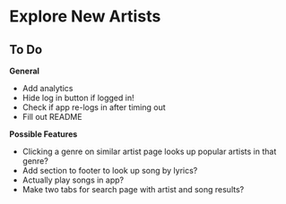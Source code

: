 # Explore New Artists

## To Do
**General**
* Add analytics
* Hide log in button if logged in!
* Check if app re-logs in after timing out
* Fill out README

**Possible Features**
* Clicking a genre on similar artist page looks up popular artists in that genre?
* Add section to footer to look up song by lyrics?
* Actually play songs in app?
* Make two tabs for search page with artist and song results?